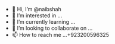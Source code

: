 - 👋 Hi, I’m @naibshah
- 👀 I’m interested in ...
- 🌱 I’m currently learning ...
- 💞️ I’m looking to collaborate on ...
- 📫 How to reach me ...+923200596325

<!---
naibshah/naibshah is a ✨ special ✨ repository because its `README.md` (this file) appears on your GitHub profile.
You can click the Preview link to take a look at your changes.
--->

